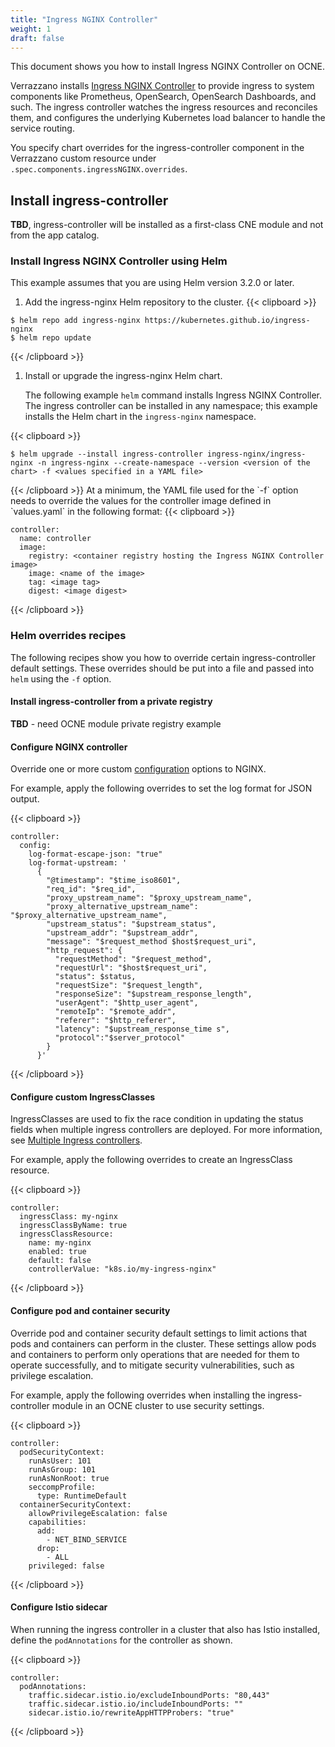 ```yaml
---
title: "Ingress NGINX Controller"
weight: 1
draft: false
---
```

This document shows you how to install Ingress NGINX Controller on OCNE.

Verrazzano installs [Ingress NGINX Controller](https://kubernetes.github.io/ingress-nginx/) to provide ingress to system components like Prometheus, OpenSearch, OpenSearch Dashboards, and such. The ingress controller watches the ingress resources and reconciles them, and configures the underlying Kubernetes load balancer to handle the service routing.

You specify chart overrides for the ingress-controller component in the Verrazzano custom resource under `.spec.components.ingressNGINX.overrides`.

## Install ingress-controller
**TBD**, ingress-controller will be installed as a first-class CNE module and not from the app catalog.

### Install Ingress NGINX Controller using Helm

This example assumes that you are using Helm version 3.2.0 or later.

1. Add the ingress-nginx Helm repository to the cluster.
{{< clipboard >}}
<div class="highlight">

```
$ helm repo add ingress-nginx https://kubernetes.github.io/ingress-nginx
$ helm repo update
```
</div>
{{< /clipboard >}}

1. Install or upgrade the ingress-nginx Helm chart.

   The following example `helm` command installs Ingress NGINX Controller. The ingress controller can be installed in any namespace; this example installs the Helm chart in the `ingress-nginx` namespace.

{{< clipboard >}}
<div class="highlight">

```
$ helm upgrade --install ingress-controller ingress-nginx/ingress-nginx -n ingress-nginx --create-namespace --version <version of the chart> -f <values specified in a YAML file>
```
</div>
{{< /clipboard >}}
At a minimum, the YAML file used for the `-f` option needs to override the values for the controller image defined in `values.yaml` in the following format:
{{< clipboard >}}
<div class="highlight">

```
controller:
  name: controller
  image:
    registry: <container registry hosting the Ingress NGINX Controller image>
    image: <name of the image>
    tag: <image tag>
    digest: <image digest>
```
</div>
{{< /clipboard >}}


### Helm overrides recipes

The following recipes show you how to override certain ingress-controller default settings. These overrides should be put into a file and passed into `helm` using the `-f` option.

#### Install ingress-controller from a private registry
**TBD** - need OCNE module private registry example

#### Configure NGINX controller
Override one or more custom [configuration](https://kubernetes.github.io/ingress-nginx/user-guide/nginx-configuration/configmap/) options to NGINX.

For example, apply the following overrides to set the log format for JSON output.

{{< clipboard >}}
<div class="highlight">

```
controller:
  config:
    log-format-escape-json: "true"
    log-format-upstream: '
      {
        "@timestamp": "$time_iso8601",
        "req_id": "$req_id",
        "proxy_upstream_name": "$proxy_upstream_name",
        "proxy_alternative_upstream_name": "$proxy_alternative_upstream_name",
        "upstream_status": "$upstream_status",
        "upstream_addr": "$upstream_addr",
        "message": "$request_method $host$request_uri",
        "http_request": {
          "requestMethod": "$request_method",
          "requestUrl": "$host$request_uri",
          "status": $status,
          "requestSize": "$request_length",
          "responseSize": "$upstream_response_length",
          "userAgent": "$http_user_agent",
          "remoteIp": "$remote_addr",
          "referer": "$http_referer",
          "latency": "$upstream_response_time s",
          "protocol":"$server_protocol"
        }
      }'
  ```
  </div>
  {{< /clipboard >}}

#### Configure custom IngressClasses
IngressClasses are used to fix the race condition in updating the status fields when multiple ingress controllers are deployed. For more information, see [Multiple Ingress controllers](https://kubernetes.github.io/ingress-nginx/user-guide/multiple-ingress/).

For example, apply the following overrides to create an IngressClass resource.

{{< clipboard >}}
<div class="highlight">

```
controller:
  ingressClass: my-nginx
  ingressClassByName: true
  ingressClassResource:
    name: my-nginx
    enabled: true
    default: false
    controllerValue: "k8s.io/my-ingress-nginx"
  ```
  </div>
  {{< /clipboard >}}

#### Configure pod and container security
Override pod and container security default settings to limit actions that pods and containers can perform in the cluster. These settings allow pods and containers to perform only operations that are needed for them to operate successfully, and to mitigate security vulnerabilities, such as privilege escalation.

For example, apply the following overrides when installing the ingress-controller module in an OCNE cluster to use security settings.

{{< clipboard >}}
<div class="highlight">

```
controller:
  podSecurityContext:
    runAsUser: 101
    runAsGroup: 101
    runAsNonRoot: true
    seccompProfile:
      type: RuntimeDefault
  containerSecurityContext:
    allowPrivilegeEscalation: false
    capabilities:
      add:
        - NET_BIND_SERVICE
      drop:
        - ALL
    privileged: false
  ```
  </div>
  {{< /clipboard >}}

#### Configure Istio sidecar

When running the ingress controller in a cluster that also has Istio installed, define the `podAnnotations` for the controller as shown.

{{< clipboard >}}
<div class="highlight">

```
controller:
  podAnnotations:
    traffic.sidecar.istio.io/excludeInboundPorts: "80,443"
    traffic.sidecar.istio.io/includeInboundPorts: ""
    sidecar.istio.io/rewriteAppHTTPProbers: "true"
```
</div>
{{< /clipboard >}}
